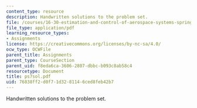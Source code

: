 ```yaml
---
content_type: resource
description: Handwritten solutions to the problem set.
file: /courses/16-30-estimation-and-control-of-aerospace-systems-spring-2004/76838ff2d0f71d3281146ced8feb42b7_ps7sol.pdf
file_type: application/pdf
learning_resource_types:
- Assignments
license: https://creativecommons.org/licenses/by-nc-sa/4.0/
ocw_type: OCWFile
parent_title: Assignments
parent_type: CourseSection
parent_uid: f8eda6ca-3606-2807-dbbc-b093c8ab58c4
resourcetype: Document
title: ps7sol.pdf
uid: 76838ff2-d0f7-1d32-8114-6ced8feb42b7
---
```

Handwritten solutions to the problem set.